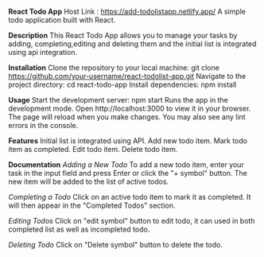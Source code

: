 **React Todo App**
Host Link : https://add-todolistapp.netlify.app/
A simple todo application built with React.

**Description**
This React Todo App allows you to manage your tasks by adding, completing,editing and deleting them and the initial list is integrated using api integration.

**Installation**
Clone the repository to your local machine: git clone https://github.com/your-username/react-todolist-app.git
Navigate to the project directory: cd react-todo-app
Install dependencies: npm install

**Usage**
Start the development server: npm start
Runs the app in the development mode.
Open http://localhost:3000 to view it in your browser.
The page will reload when you make changes.
You may also see any lint errors in the console.

**Features**
Initial list is integrated using API.
Add new todo item.
Mark todo item as completed.
Edit todo item.
Delete todo item.

**Documentation**
*Adding a New Todo*
To add a new todo item, enter your task in the input field and press Enter or click the "+ symbol" button. The new item will be added to the list of active todos.

*Completing a Todo*
Click on an active todo item to mark it as completed. It will then appear in the "Completed Todos" section.

*Editing Todos*
Click on "edit symbol" button to edit todo, it can  used  in both completed list as well as incompleted todo.

*Deleting Todo*
 Click on "Delete symbol" button to delete the todo.

